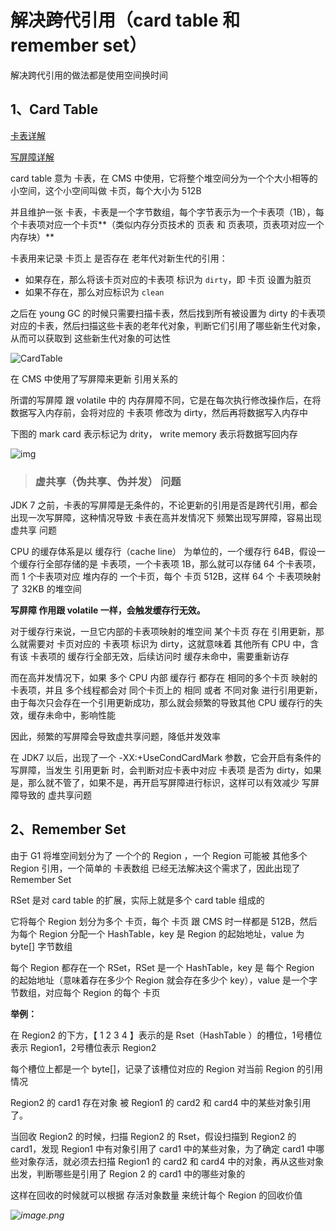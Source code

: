 # 解决跨代引用（card table 和 remember set）



解决跨代引用的做法都是使用空间换时间

## 1、Card Table

[卡表详解](https://www.jianshu.com/p/da5717e5b5ad)

[写屏障详解](https://blog.csdn.net/nazeniwaresakini/article/details/105947623)



card table 意为 卡表，在 CMS 中使用，它将整个堆空间分为一个个大小相等的小空间，这个小空间叫做 卡页，每个大小为 512B

并且维护一张 卡表，卡表是一个字节数组，每个字节表示为一个卡表项（1B），每个卡表项对应一个卡页**（类似内存分页技术的 页表 和 页表项，页表项对应一个内存块）**

卡表用来记录 卡页上 是否存在 老年代对新生代的引用：

- 如果存在，那么将该卡页对应的卡表项 标识为 `dirty`，即 卡页 设置为脏页
- 如果不存在，那么对应标识为 `clean`

之后在 young GC 的时候只需要扫描卡表，然后找到所有被设置为 dirty 的卡表项对应的卡表，然后扫描这些卡表的老年代对象，判断它们引用了哪些新生代对象，从而可以获取到 这些新生代对象的可达性

![CardTable](https://user-gold-cdn.xitu.io/2020/7/3/1731052eb999f1a7?imageView2/0/w/1280/h/960/format/webp/ignore-error/1)

在 CMS 中使用了写屏障来更新 引用关系的

所谓的写屏障 跟 volatile 中的 内存屏障不同，它是在每次执行修改操作后，在将数据写入内存前，会将对应的 卡表项 修改为 dirty，然后再将数据写入内存中

下图的 mark card 表示标记为 drity， write memory 表示将数据写回内存

 ![img](https://upload-images.jianshu.io/upload_images/195230-f908506e39c17fd2.png?imageMogr2/auto-orient/strip|imageView2/2/w/512/format/webp) 



> ### 虚共享（伪共享、伪并发） 问题

JDK 7 之前，卡表的写屏障是无条件的，不论更新的引用是否是跨代引用，都会出现一次写屏障，这种情况导致 卡表在高并发情况下 频繁出现写屏障，容易出现 虚共享 问题



CPU 的缓存体系是以 缓存行（cache line） 为单位的，一个缓存行 64B，假设一个缓存行全部存储的是 卡表项，一个卡表项 1B，那么就可以存储 64 个卡表项，而 1 个卡表项对应 堆内存的 一个卡页，每个 卡页 512B，这样 64 个 卡表项映射了 32KB 的堆空间

**写屏障 作用跟 volatile 一样，会触发缓存行无效。**

对于缓存行来说，一旦它内部的卡表项映射的堆空间 某个卡页 存在 引用更新，那么就需要对 卡页对应的 卡表项 标识为 dirty，这就意味着 其他所有 CPU 中，含有该 卡表项的 缓存行全部无效，后续访问时 缓存未命中，需要重新访存

而在高并发情况下，如果 多个 CPU 内部 缓存行 都存在 相同的多个卡页 映射的 卡表项，并且 多个线程都会对 同个卡页上的 相同 或者 不同对象 进行引用更新，由于每次只会存在一个引用更新成功，那么就会频繁的导致其他 CPU 缓存行的失效，缓存未命中，影响性能

因此，频繁的写屏障会导致虚共享问题，降低并发效率



在 JDK7 以后，出现了一个  -XX:+UseCondCardMark   参数，它会开启有条件的写屏障，当发生 引用更新 时，会判断对应卡表中对应 卡表项 是否为 dirty，如果是，那么就不管了，如果不是，再开启写屏障进行标识，这样可以有效减少 写屏障导致的 虚共享问题



## 2、Remember Set



由于 G1 将堆空间划分为了 一个个的 Region ，一个 Region 可能被 其他多个 Region 引用，一个简单的 卡表数组 已经无法解决这个需求了，因此出现了 Remember Set

RSet 是对 card table 的扩展，实际上就是多个 card table 组成的

它将每个 Region 划分为多个 卡页，每个 卡页 跟 CMS 时一样都是 512B，然后为每个 Region 分配一个 HashTable，key 是 Region 的起始地址，value 为 byte[] 字节数组



每个 Region 都存在一个 RSet，RSet 是一个 HashTable，key 是 每个 Region 的起始地址（意味着存在多少个 Region 就会存在多少个 key），value 是一个字节数组，对应每个 Region 的每个 卡页



**举例：**

在 Region2 的下方，【 1	2	3	4 】表示的是 Rset（HashTable ）的槽位，1号槽位表示 Region1，2号槽位表示 Region2

每个槽位上都是一个 byte[]，记录了该槽位对应的 Region 对当前 Region 的引用情况

Region2 的 card1 存在对象 被 Region1 的 card2 和 card4 中的某些对象引用了。

当回收 Region2 的时候，扫描 Region2 的 Rset，假设扫描到 Region2 的 card1，发现 Region1 中有对象引用了 card1 中的某些对象，为了确定 card1 中哪些对象存活，就必须去扫描 Region1 的 card2 和 card4 中的对象，再从这些对象出发，判断哪些是引用了 Region 2 的 card1 中的哪些对象的

这样在回收的时候就可以根据 存活对象数量 来统计每个 Region 的回收价值

*![image.png](https://pic.leetcode-cn.com/1604937577-UMiHDP-image.png)*



